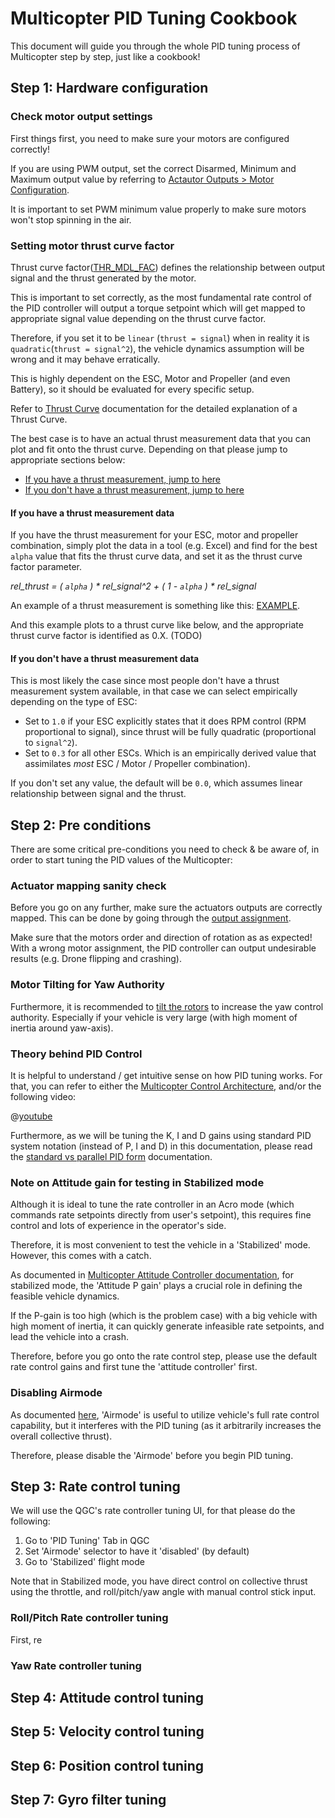 # Multicopter PID Tuning Cookbook

This document will guide you through the whole PID tuning process of Multicopter step by step, just like a cookbook!

## Step 1: Hardware configuration

### Check motor output settings
First things first, you need to make sure your motors are configured correctly!

If you are using PWM output, set the correct Disarmed, Minimum and Maximum output value by referring to [Actautor Outputs > Motor Configuration](../config/actuators.md#motor-configuration).

It is important to set PWM minimum value properly to make sure motors won't stop spinning in the air.

### Setting motor thrust curve factor

<!-- TODO: Insert Thrust curve simulation (interactive diagram) -->

Thrust curve factor([THR_MDL_FAC](../advanced_config/parameter_reference.md#THR_MDL_FAC)) defines the relationship between output signal and the thrust generated by the motor.

This is important to set correctly, as the most fundamental rate control of the PID controller will output a torque setpoint which will get mapped to appropriate signal value depending on the thrust curve factor.

Therefore, if you set it to be `linear` (`thrust = signal`) when in reality it is `quadratic`(`thrust = signal^2`), the vehicle dynamics assumption will be wrong and it may behave erratically.

<!-- TODO: Insert diagram showing Thrust Curve's effect on control authority -->

This is highly dependent on the ESC, Motor and Propeller (and even Battery), so it should be evaluated for every specific setup.

Refer to [Thrust Curve](pid_tuning_guide_multicopter_advanced.md#thrust-curve) documentation for the detailed explanation of a Thrust Curve.

The best case is to have an actual thrust measurement data that you can plot and fit onto the thrust curve. Depending on that please jump to appropriate sections below:

- [If you have a thrust measurement, jump to here](#if-you-have-a-thrust-measurement-data)
- [If you don't have a thrust measurement, jump to here](#if-you-dont-have-a-thrust-measurement-data)

#### If you have a thrust measurement data

If you have the thrust measurement for your ESC, motor and propeller combination, simply plot the data in a tool (e.g. Excel) and find for the best `alpha` value that fits the thrust curve data, and set it as the thrust curve factor parameter.

*rel_thrust = ( `alpha` ) * rel_signal^2 + ( 1 - `alpha` ) * rel_signal*

An example of a thrust measurement is something like this: [EXAMPLE](https://github.com/Auterion/thrust-bench-data/blob/master/StepsTest_2019-04-30_112217_MT2212-11_1100kv_APC10x5-5_low.csv).

And this example plots to a thrust curve like below, and the appropriate thrust curve factor is identified as 0.X. (TODO)

#### If you don't have a thrust measurement data

This is most likely the case since most people don't have a thrust measurement system available, in that case we can select empirically depending on the type of ESC:

- Set to `1.0` if your ESC explicitly states that it does RPM control (RPM proportional to signal), since thrust will be fully quadratic (proportional to `signal^2`).
- Set to `0.3` for all other ESCs. Which is an empirically derived value that assimilates *most* ESC / Motor / Propeller combination).

If you don't set any value, the default will be `0.0`, which assumes linear relationship between signal and the thrust.

## Step 2: Pre conditions

There are some critical pre-conditions you need to check & be aware of, in order to start tuning the PID values of the Multicopter:

### Actuator mapping sanity check

Before you go on any further, make sure the actuators outputs are correctly mapped. This can be done by going through the [output assignment](../config/actuators.md#output-assignment-and-configuration).

Make sure that the motors order and direction of rotation as as expected! With a wrong motor assignment, the PID controller can output undesirable results (e.g. Drone flipping and crashing).

### Motor Tilting for Yaw Authority

Furthermore, it is recommended to [tilt the rotors](./mc_motor_tilting_for_yaw.md) to increase the yaw control authority. Especially if your vehicle is very large (with high moment of inertia around yaw-axis).

### Theory behind PID Control

It is helpful to understand / get intuitive sense on how PID tuning works. For that, you can refer to either the [Multicopter Control Architecture](../flight_stack/controller_diagrams.md#multicopter-control-architecture), and/or the following video:

@[youtube](https://www.youtube.com/watch?v=JBvnB0279-Q)

Furthermore, as we will be tuning the K, I and D gains using standard PID system notation (instead of P, I and D) in this documentation, please read the [standard vs parallel PID form](./pid_tuning_guide_multicopter_advanced.md#rate-controller-architectureform) documentation.

### Note on Attitude gain for testing in Stabilized mode

Although it is ideal to tune the rate controller in an Acro mode (which commands rate setpoints directly from user's setpoint), this requires fine control and lots of experience in the operator's side.

Therefore, it is most convenient to test the vehicle in a 'Stabilized' mode. However, this comes with a catch.

As documented in [Multicopter Attitude Controller documentation](../flight_stack/controller_diagrams.md#multicopter-attitude-controller), for stabilized mode, the 'Attitude P gain' plays a crucial role in defining the feasible vehicle dynamics.

If the P-gain is too high (which is the problem case) with a big vehicle with high moment of inertia, it can quickly generate infeasible rate setpoints, and lead the vehicle into a crash.

<!-- TODO: Add diagram / graph on how having too high P-attitude gain can lead to instability -->

Therefore, before you go onto the rate control step, please use the default rate control gains and first tune the 'attitude controller' first.

### Disabling Airmode

As documented [here](./pid_tuning_guide_multicopter_advanced.md#airmode--mixer-saturation), 'Airmode' is useful to utilize vehicle's full rate control capability, but it interferes with the PID tuning (as it arbitrarily increases the overall collective thrust).

Therefore, please disable the 'Airmode' before you begin PID tuning.

## Step 3: Rate control tuning

We will use the QGC's rate controller tuning UI, for that please do the following:

1. Go to 'PID Tuning' Tab in QGC
2. Set 'Airmode' selector to have it 'disabled' (by default)
3. Go to 'Stabilized' flight mode

Note that in Stabilized mode, you have direct control on collective thrust using the throttle, and roll/pitch/yaw angle with manual control stick input.

### Roll/Pitch Rate controller tuning

First, re

### Yaw Rate controller tuning

## Step 4: Attitude control tuning

## Step 5: Velocity control tuning

## Step 6: Position control tuning

## Step 7: Gyro filter tuning

